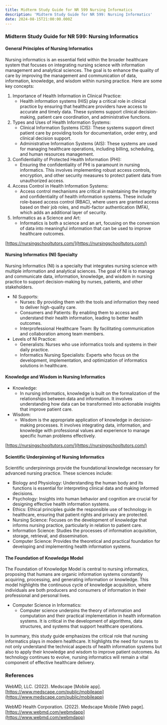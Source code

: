 ```yaml
---
title: Midterm Study Guide for NR 599 Nursing Informatics
description: 'Midterm Study Guide for NR 599: Nursing Informatics'
date: 2024-08-15T21:00:00.000Z
---
```


### Midterm Study Guide for NR 599: Nursing Informatics

#### General Principles of Nursing Informatics

Nursing informatics is an essential field within the broader healthcare system that focuses on integrating nursing science with information management and analytical sciences. The goal is to enhance the quality of care by improving the management and communication of data, information, knowledge, and wisdom within nursing practice. Here are some key concepts:

1. Importance of Health Information in Clinical Practice:
   * Health information systems (HIS) play a critical role in clinical practice by ensuring that healthcare providers have access to accurate and timely data. These systems support clinical decision-making, patient care coordination, and administrative functions.
2. Types and Uses of Health Information Systems:
   * Clinical Information Systems (CIS): These systems support direct patient care by providing tools for documentation, order entry, and clinical decision support.
   * Administrative Information Systems (AIS): These systems are used for managing healthcare operations, including billing, scheduling, and human resources management.
3. Confidentiality of Protected Health Information (PHI):
   * Ensuring the confidentiality of PHI is paramount in nursing informatics. This involves implementing robust access controls, encryption, and other security measures to protect patient data from unauthorized access.
4. Access Control in Health Information Systems:
   * Access control mechanisms are critical in maintaining the integrity and confidentiality of health information systems. These include role-based access control (RBAC), where users are granted access based on their job roles, and multi-factor authentication (MFA), which adds an additional layer of security.
5. Informatics as a Science and Art:
   * Informatics is both a science and an art, focusing on the conversion of data into meaningful information that can be used to improve healthcare outcomes.

[https://nursingschooltutors.com/](https://nursingschooltutors.com/)

#### Nursing Informatics (NI) Specialty

Nursing Informatics (NI) is a specialty that integrates nursing science with multiple information and analytical sciences. The goal of NI is to manage and communicate data, information, knowledge, and wisdom in nursing practice to support decision-making by nurses, patients, and other stakeholders.

* NI Supports:
  * Nurses: By providing them with the tools and information they need to deliver high-quality care.
  * Consumers and Patients: By enabling them to access and understand their health information, leading to better health outcomes.
  * Interprofessional Healthcare Team: By facilitating communication and collaboration among team members.
* Levels of NI Practice:
  * Generalists: Nurses who use informatics tools and systems in their daily practice.
  * Informatics Nursing Specialists: Experts who focus on the development, implementation, and optimization of informatics solutions in healthcare.

#### Knowledge and Wisdom in Nursing Informatics

* Knowledge:
  * In nursing informatics, knowledge is built on the formalization of the relationships between data and information. It involves understanding how data can be transformed into actionable insights that improve patient care.
* Wisdom:
  * Wisdom is the appropriate application of knowledge in decision-making processes. It involves integrating data, information, and knowledge with professional values and experience to manage specific human problems effectively.

[https://nursingschooltutors.com/](https://nursingschooltutors.com/)

#### Scientific Underpinning of Nursing Informatics

Scientific underpinnings provide the foundational knowledge necessary for advanced nursing practice. These sciences include:

* Biology and Physiology: Understanding the human body and its functions is essential for interpreting clinical data and making informed decisions.
* Psychology: Insights into human behavior and cognition are crucial for designing effective health information systems.
* Ethics: Ethical principles guide the responsible use of technology in healthcare, ensuring that patient rights and privacy are protected.
* Nursing Science: Focuses on the development of knowledge that informs nursing practice, particularly in relation to patient care.
* Information Science: Studies the processes of information acquisition, storage, retrieval, and dissemination.
* Computer Science: Provides the theoretical and practical foundation for developing and implementing health information systems.

#### The Foundation of Knowledge Model

The Foundation of Knowledge Model is central to nursing informatics, proposing that humans are organic information systems constantly acquiring, processing, and generating information or knowledge. This model highlights the continuous cycle of knowledge acquisition, where individuals are both producers and consumers of information in their professional and personal lives.

* Computer Science in Informatics:
  * Computer science underpins the theory of information and computation and their practical implementation in health information systems. It is critical in the development of algorithms, data structures, and systems that support healthcare operations.

In summary, this study guide emphasizes the critical role that nursing informatics plays in modern healthcare. It highlights the need for nurses to not only understand the technical aspects of health information systems but also to apply their knowledge and wisdom to improve patient outcomes. As technology continues to evolve, nursing informatics will remain a vital component of effective healthcare delivery.

### References

WebMD, LLC. (2022). Medscape \[Mobile app]. [https://www.medscape.com/public/mobileapp](https://www.medscape.com/public/mobileapp)

WebMD Health Corporation. (2022). Medscape Mobile \[Web page]. [https://www.webmd.com/webmdapp](https://www.webmd.com/webmdapp)
